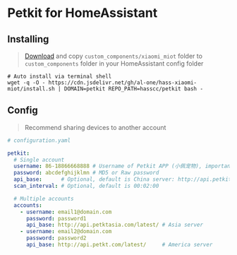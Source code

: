 # Petkit for HomeAssistant

## Installing

> [Download](https://github.com/hasscc/petkit/archive/main.zip) and copy `custom_components/xiaomi_miot` folder to `custom_components` folder in your HomeAssistant config folder

```shell
# Auto install via terminal shell
wget -q -O - https://cdn.jsdelivr.net/gh/al-one/hass-xiaomi-miot/install.sh | DOMAIN=petkit REPO_PATH=hasscc/petkit bash -
```


## Config

> Recommend sharing devices to another account

```yaml
# configuration.yaml

petkit:
  # Single account
  username: 86-18866668888 # Username of Petkit APP (小佩宠物), important to use country code
  password: abcdefghijklmn # MD5 or Raw password
  api_base:      # Optional, default is China server: http://api.petkit.cn/6/
  scan_interval: # Optional, default is 00:02:00

  # Multiple accounts
  accounts:
    - username: email1@domain.com
      password: password1
      api_base: http://api.petktasia.com/latest/ # Asia server
    - username: email2@domain.com
      password: password2
      api_base: http://api.petkt.com/latest/     # America server
```
